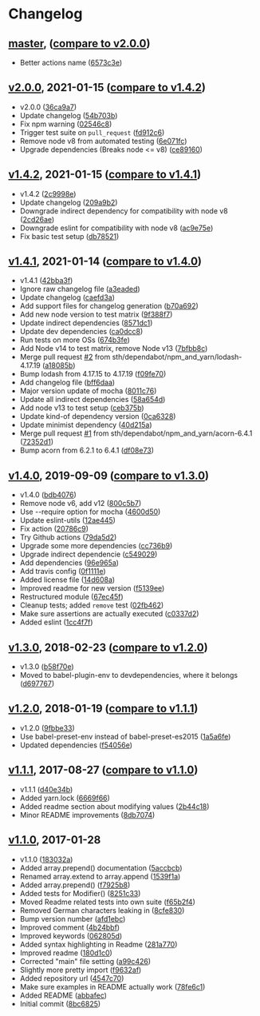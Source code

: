# Changelog

<a name="master"></a>
## [master](https://github.com/sth/objectbuilder/tree/master), ([compare to v2.0.0](https://github.com/sth/objectbuilder/compare/v2.0.0...master))

* Better actions name ([6573c3e](https://github.com/sth/objectbuilder/commit/6573c3e35047ee81ef13ae3b17a564cd787994c3))

<a name="v2.0.0"></a>
## [v2.0.0](https://github.com/sth/objectbuilder/tree/v2.0.0), 2021-01-15 ([compare to v1.4.2](https://github.com/sth/objectbuilder/compare/v1.4.2...v2.0.0))

* v2.0.0 ([36ca9a7](https://github.com/sth/objectbuilder/commit/36ca9a7e2c7cd9f4da1002694520f8b78a2063cf))
* Update changelog ([54b703b](https://github.com/sth/objectbuilder/commit/54b703bdf7b9a43b4a5caeacc6f2b1aff264c8a6))
* Fix npm warning ([02546c8](https://github.com/sth/objectbuilder/commit/02546c87ae551c4acb82aa5c021139d772a1a2ca))
* Trigger test suite on `pull_request` ([fd912c6](https://github.com/sth/objectbuilder/commit/fd912c60fbf0cf9e15ed6919f5792f99a4ad069d))
* Remove node v8 from automated testing ([6e071fc](https://github.com/sth/objectbuilder/commit/6e071fc8140ef2a487d530f9eb97f79fa93de06e))
* Upgrade dependencies (Breaks node <= v8) ([ce89160](https://github.com/sth/objectbuilder/commit/ce89160e818db935a4e399178d82d84c758e26c7))

<a name="v1.4.2"></a>
## [v1.4.2](https://github.com/sth/objectbuilder/tree/v1.4.2), 2021-01-15 ([compare to v1.4.1](https://github.com/sth/objectbuilder/compare/v1.4.1...v1.4.2))

* v1.4.2 ([2c9998e](https://github.com/sth/objectbuilder/commit/2c9998ead0c981b50d31cf936b4cd9065b10a91c))
* Update changelog ([209a9b2](https://github.com/sth/objectbuilder/commit/209a9b278619440d21cafab1e55f102e4aa02cd6))
* Downgrade indirect dependency for compatibility with node v8 ([2cd26ae](https://github.com/sth/objectbuilder/commit/2cd26ae9b5f5a80d628d22876a2e4d97839a3895))
* Downgrade eslint for compatibility with node v8 ([ac9e75e](https://github.com/sth/objectbuilder/commit/ac9e75ef9ee97d40a09312badc98d5b9cd85fe6d))
* Fix basic test setup ([db78521](https://github.com/sth/objectbuilder/commit/db78521032e8c36cb2ad6159a2029339012f0433))

<a name="v1.4.1"></a>
## [v1.4.1](https://github.com/sth/objectbuilder/tree/v1.4.1), 2021-01-14 ([compare to v1.4.0](https://github.com/sth/objectbuilder/compare/v1.4.0...v1.4.1))

* v1.4.1 ([42bba3f](https://github.com/sth/objectbuilder/commit/42bba3f810b67c4bf66774da67b11b615171eb5d))
* Ignore raw changelog file ([a3eaded](https://github.com/sth/objectbuilder/commit/a3eaded6d430daee5834aaa4a0cd0194cd90bcba))
* Update changelog ([caefd3a](https://github.com/sth/objectbuilder/commit/caefd3a8e8fc657f34b7e83c8a0b38bdb92321ec))
* Add support files for changelog generation ([b70a692](https://github.com/sth/objectbuilder/commit/b70a692b4b95c4521e91056a3d06914b1bd9d05f))
* Add new node version to test matrix ([9f388f7](https://github.com/sth/objectbuilder/commit/9f388f7812e5a64fa5dae94eb1ef2d87e0bfa6fc))
* Update indirect dependencies ([8571dc1](https://github.com/sth/objectbuilder/commit/8571dc1ee22c3857dcfe6b2f1754e0377d5210db))
* Update dev dependencies ([ca0dcc8](https://github.com/sth/objectbuilder/commit/ca0dcc88a705b702008d7d4e73850124f7aac428))
* Run tests on more OSs ([674b3fe](https://github.com/sth/objectbuilder/commit/674b3fea118658c22027d59062de250c92c20b14))
* Add Node v14 to test matrix, remove Node v13 ([7bfbb8c](https://github.com/sth/objectbuilder/commit/7bfbb8c0956b106c81a3b6854e4e290389ed6f67))
* Merge pull request [#2](https://github.com/sth/objectbuilder/issues/2) from sth/dependabot/npm_and_yarn/lodash-4.17.19 ([a18085b](https://github.com/sth/objectbuilder/commit/a18085be6d64ae0f76e45d5eee74e49e0fafacd9))
* Bump lodash from 4.17.15 to 4.17.19 ([f09fe70](https://github.com/sth/objectbuilder/commit/f09fe70264dc8caf2dec2a98452998d10910510c))
* Add changelog file ([bff6daa](https://github.com/sth/objectbuilder/commit/bff6daa0cf5fcd8f99700ea113b3fa634db908a5))
* Major version update of mocha ([8011c76](https://github.com/sth/objectbuilder/commit/8011c766542caef9b0fc3fdf33f9137549d179ee))
* Update all indirect dependencies ([58a654d](https://github.com/sth/objectbuilder/commit/58a654df686c6cdd6cd5ef844fab6ba0d442ec9a))
* Add node v13 to test setup ([ceb375b](https://github.com/sth/objectbuilder/commit/ceb375b498a26d2aaff46873b549b6749d8debe4))
* Update kind-of dependency version ([0ca6328](https://github.com/sth/objectbuilder/commit/0ca63280252396202658824d3155446523b12703))
* Update minimist dependency ([40d215a](https://github.com/sth/objectbuilder/commit/40d215a8dfb0cb819dae100a53f0d19c4e71edb3))
* Merge pull request [#1](https://github.com/sth/objectbuilder/issues/1) from sth/dependabot/npm_and_yarn/acorn-6.4.1 ([72352d1](https://github.com/sth/objectbuilder/commit/72352d10ff2254d728e83425646e5ae8a3763e94))
* Bump acorn from 6.2.1 to 6.4.1 ([df08e73](https://github.com/sth/objectbuilder/commit/df08e73c00674f27a185d43d791f93501c9ab9db))

<a name="v1.4.0"></a>
## [v1.4.0](https://github.com/sth/objectbuilder/tree/v1.4.0), 2019-09-09 ([compare to v1.3.0](https://github.com/sth/objectbuilder/compare/v1.3.0...v1.4.0))

* v1.4.0 ([bdb4076](https://github.com/sth/objectbuilder/commit/bdb4076a9dd6f801734ed0dc5eb3ba6a78350872))
* Remove node v6, add v12 ([800c5b7](https://github.com/sth/objectbuilder/commit/800c5b7c974fe28d148f0b5efbff05dcc3a37631))
* Use --require option for mocha ([4600d50](https://github.com/sth/objectbuilder/commit/4600d50da89b8aef6b90874007dbad05f6907e08))
* Update eslint-utils ([12ae445](https://github.com/sth/objectbuilder/commit/12ae445a9f06c0240ec528bdddbd3e8a19951d29))
* Fix action ([20786c9](https://github.com/sth/objectbuilder/commit/20786c9e31568cf63f60878297869554050240c9))
* Try Github actions ([79da5d2](https://github.com/sth/objectbuilder/commit/79da5d2d42e081a723351f991892630172e5c437))
* Upgrade some more dependencies ([cc736b9](https://github.com/sth/objectbuilder/commit/cc736b9f5ef3eb020e2ee2d059b14e7d5925b018))
* Upgrade indirect dependencie ([c549029](https://github.com/sth/objectbuilder/commit/c5490294e3da27f784d383442c5e250dacc2a80d))
* Add dependencies ([96e965a](https://github.com/sth/objectbuilder/commit/96e965a5823a7692fb4a36ede1bdaf62c8da2538))
* Add travis config ([0f1111e](https://github.com/sth/objectbuilder/commit/0f1111e521cab6fabfaa2fafd656633bf9674ccb))
* Added license file ([14d608a](https://github.com/sth/objectbuilder/commit/14d608a40031a08fb7f0cc9285a797b93c997a06))
* Improved readme for new version ([f5139ee](https://github.com/sth/objectbuilder/commit/f5139ee9494cf6226a059788b5f30bd747f44d30))
* Restructured module ([67ec45f](https://github.com/sth/objectbuilder/commit/67ec45f70cd00662d8ce878f387d0903449aaae0))
* Cleanup tests; added `remove` test ([02fb462](https://github.com/sth/objectbuilder/commit/02fb462eeb3e33bab8b4841b5239563cb2c26d7f))
* Make sure assertions are actually executed ([c0337d2](https://github.com/sth/objectbuilder/commit/c0337d29a66020231125f485ceefa0f938c5f4d0))
* Added eslint ([1cc4f7f](https://github.com/sth/objectbuilder/commit/1cc4f7f4d60f8d031f09a6c1533c703d6aeaf19e))

<a name="v1.3.0"></a>
## [v1.3.0](https://github.com/sth/objectbuilder/tree/v1.3.0), 2018-02-23 ([compare to v1.2.0](https://github.com/sth/objectbuilder/compare/v1.2.0...v1.3.0))

* v1.3.0 ([b58f70e](https://github.com/sth/objectbuilder/commit/b58f70ee4619b748337899a0f75d0377a8775825))
* Moved to babel-plugin-env to devdependencies, where it belongs ([d697767](https://github.com/sth/objectbuilder/commit/d6977673dc77622d7d6209a8a79537435ac13073))

<a name="v1.2.0"></a>
## [v1.2.0](https://github.com/sth/objectbuilder/tree/v1.2.0), 2018-01-19 ([compare to v1.1.1](https://github.com/sth/objectbuilder/compare/v1.1.1...v1.2.0))

* v1.2.0 ([9fbbe33](https://github.com/sth/objectbuilder/commit/9fbbe338dec86b83d5eadb43f2e138494ccb02e0))
* Use babel-preset-env instead of babel-preset-es2015 ([1a5a6fe](https://github.com/sth/objectbuilder/commit/1a5a6fe9182055b9d8e77a2b31f0d6e15b4cb276))
* Updated dependencies ([f54056e](https://github.com/sth/objectbuilder/commit/f54056e8f9e0b82e09374288fbc1290e35c6b884))

<a name="v1.1.1"></a>
## [v1.1.1](https://github.com/sth/objectbuilder/tree/v1.1.1), 2017-08-27 ([compare to v1.1.0](https://github.com/sth/objectbuilder/compare/v1.1.0...v1.1.1))

* v1.1.1 ([d40e34b](https://github.com/sth/objectbuilder/commit/d40e34bbf2b596340d1705eb728b8d179912609a))
* Added yarn.lock ([6669f66](https://github.com/sth/objectbuilder/commit/6669f664bf0edae6bd6e13be39454c9df40876da))
* Added readme section about modifying values ([2b44c18](https://github.com/sth/objectbuilder/commit/2b44c182dc5616f384dd5bf1a1ba68c3ab608c47))
* Minor README improvements ([8db7074](https://github.com/sth/objectbuilder/commit/8db7074d24fb429fe6bf211a5f4c43cc146b4397))

<a name="v1.1.0"></a>
## [v1.1.0](https://github.com/sth/objectbuilder/tree/v1.1.0), 2017-01-28

* v1.1.0 ([183032a](https://github.com/sth/objectbuilder/commit/183032acac5f6d3893463ab011462d1cb025b316))
* Added array.prepend() documentation ([5accbcb](https://github.com/sth/objectbuilder/commit/5accbcb68efa91ce54385815b1027d3aac084ac5))
* Renamed array.extend to array.append ([1539f1a](https://github.com/sth/objectbuilder/commit/1539f1aeb8ca5e4ba9ee031010b803043a0a9a01))
* Added array.prepend() ([f7925b8](https://github.com/sth/objectbuilder/commit/f7925b822dd8599021fcd236973dc0e3c1d61d27))
* Added tests for Modifier() ([8251c33](https://github.com/sth/objectbuilder/commit/8251c33934ebd6a25e76c4ac71cb9f9b0954ab8f))
* Moved Readme related tests into own suite ([f65b2f4](https://github.com/sth/objectbuilder/commit/f65b2f407244657f15a985bc4622443ae60cfc39))
* Removed German characters leaking in ([8cfe830](https://github.com/sth/objectbuilder/commit/8cfe830d555b80b99a9481a26efe91e033ca4dd3))
* Bump version number ([afd1ebc](https://github.com/sth/objectbuilder/commit/afd1ebc82cae2262935829bceeb07f9dca4c742e))
* Improved comment ([4b24bbf](https://github.com/sth/objectbuilder/commit/4b24bbf426a6ff47b2312facf00e52702427fdc6))
* Improved keywords ([062805d](https://github.com/sth/objectbuilder/commit/062805d7dfab6b5ccce2bc71c0cf35dc88c07cd4))
* Added syntax highlighting in Readme ([281a770](https://github.com/sth/objectbuilder/commit/281a770c51e2b0b15750c4395246f451bcbdc9a0))
* Improved readme ([180d1c0](https://github.com/sth/objectbuilder/commit/180d1c05a55a864b76119f42159dafe6fd83c9a0))
* Corrected "main" file setting ([a99c426](https://github.com/sth/objectbuilder/commit/a99c4265f1321e2abf1ad4e532008b853a6c640d))
* Slightly more pretty import ([f9632af](https://github.com/sth/objectbuilder/commit/f9632af017edd064523d7b79841c8505df61d279))
* Added repository url ([4547c70](https://github.com/sth/objectbuilder/commit/4547c70dab4b2f41adf0a5764bfad8917650a9b4))
* Make sure examples in README actually work ([78fe6c1](https://github.com/sth/objectbuilder/commit/78fe6c1592580398b8bb11aed53e6e9ac47a5974))
* Added README ([abbafec](https://github.com/sth/objectbuilder/commit/abbafec7052350305b159316aed6df30f94f2d90))
* Initial commit ([8bc6825](https://github.com/sth/objectbuilder/commit/8bc682599e055fddf101ab89f831e0c6eaf18cb6))
